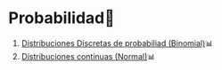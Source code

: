 # Probabilidad🍎

  1. [Distribuciones Discretas de probabiliad (Binomial)](Probabilidad_distrosDiscretas_Básicos.ipynb)📊
  2. [Distribuciones continuas (Normal)](https://github.com/Yesenia-AriasC/Probabilidad/blob/main/Distribucion_normal.ipynb)📊
